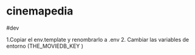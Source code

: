# cinemapedia

#dev

1.Copiar el env.template y renombrarlo a .env
2. Cambiar las variables de entorno (THE_MOVIEDB_KEY )
